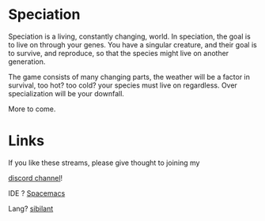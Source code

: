 # Speciation

Speciation is a living, constantly changing, world. In speciation, the goal is to live on through your genes. You have a singular creature, and their goal is to survive, and reproduce, so that the species might live on another generation.

The game consists of many changing parts, the weather will be a factor in survival, too hot? too cold? your species must live on regardless. Over specialization will be your downfall.

More to come.

# Links


If you like these streams, please give thought to joining my 

 [discord channel](https://discord.gg/G4fFay8)!

IDE ?    [Spacemacs](http://spacemacs.org/)

Lang?   [sibilant](https://sibilant.org/)

